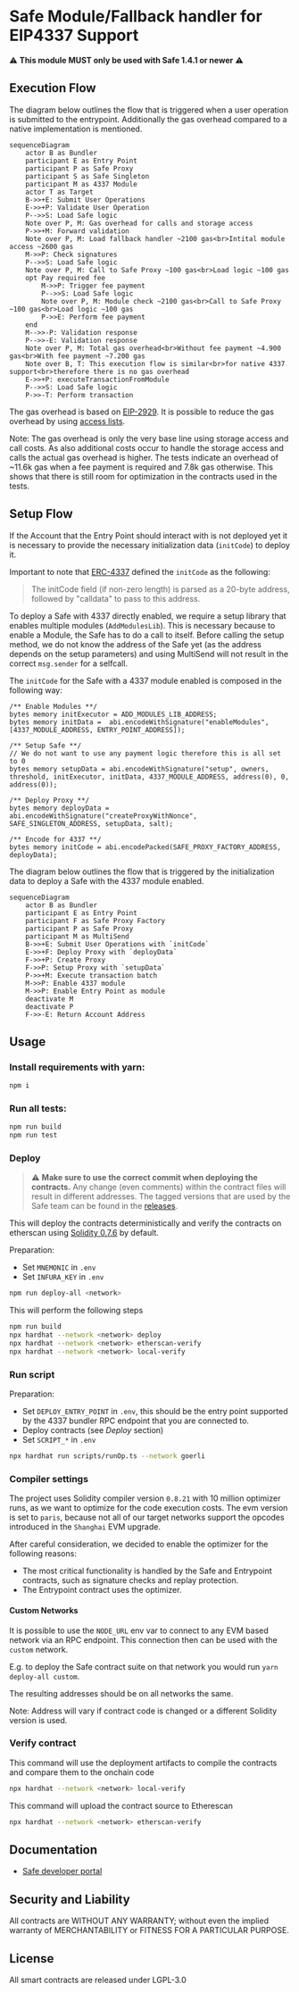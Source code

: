 # Safe Module/Fallback handler for EIP4337 Support

:warning: **This module MUST only be used with Safe 1.4.1 or newer** :warning:

## Execution Flow

The diagram below outlines the flow that is triggered when a user operation is submitted to the entrypoint. Additionally the gas overhead compared to a native implementation is mentioned.

```mermaid
sequenceDiagram
    actor B as Bundler
    participant E as Entry Point
    participant P as Safe Proxy
    participant S as Safe Singleton
    participant M as 4337 Module
    actor T as Target
    B->>+E: Submit User Operations
    E->>+P: Validate User Operation
    P-->>S: Load Safe logic
    Note over P, M: Gas overhead for calls and storage access
    P->>+M: Forward validation
    Note over P, M: Load fallback handler ~2100 gas<br>Intital module access ~2600 gas
    M->>P: Check signatures
    P-->>S: Load Safe logic
    Note over P, M: Call to Safe Proxy ~100 gas<br>Load logic ~100 gas
    opt Pay required fee
        M->>P: Trigger fee payment
        P-->>S: Load Safe logic
        Note over P, M: Module check ~2100 gas<br>Call to Safe Proxy ~100 gas<br>Load logic ~100 gas
        P->>E: Perform fee payment
    end
    M-->>-P: Validation response
    P-->>-E: Validation response
    Note over P, M: Total gas overhead<br>Without fee payment ~4.900 gas<br>With fee payment ~7.200 gas
    Note over B, T: This execution flow is similar<br>for native 4337 support<br>therefore there is no gas overhead
    E->>+P: executeTransactionFromModule
    P-->>S: Load Safe logic
    P->>-T: Perform transaction
```

The gas overhead is based on [EIP-2929](https://eips.ethereum.org/EIPS/eip-2929). It is possible to reduce the gas overhead by using [access lists](https://eips.ethereum.org/EIPS/eip-2930).

Note: The gas overhead is only the very base line using storage access and call costs. As also additional costs occur to handle the storage access and calls the actual gas overhead is higher. The tests indicate an overhead of ~11.6k gas when a fee payment is required and 7.8k gas otherwise. This shows that there is still room for optimization in the contracts used in the tests.

## Setup Flow

If the Account that the Entry Point should interact with is not deployed yet it is necessary to provide the necessary initialization data (`initCode`) to deploy it. 

Important to note that [ERC-4337](https://eips.ethereum.org/EIPS/eip-4337#first-time-account-creation) defined the `initCode` as the following:

> The initCode field (if non-zero length) is parsed as a 20-byte address, followed by "calldata" to pass to this address.

To deploy a Safe with 4337 directly enabled, we require a setup library that enables multiple modules (`AddModulesLib`). This is necessary because to enable a Module, the Safe has to do a call to itself. Before calling the setup method, we do not know the address of the Safe yet (as the address depends on the setup parameters) and using MultiSend will not result in the correct `msg.sender` for a selfcall.

The `initCode` for the Safe with a 4337 module enabled is composed in the following way:

```solidity
/** Enable Modules **/
bytes memory initExecutor = ADD_MODULES_LIB_ADDRESS;
bytes memory initData =  abi.encodeWithSignature("enableModules", [4337_MODULE_ADDRESS, ENTRY_POINT_ADDRESS]);

/** Setup Safe **/
// We do not want to use any payment logic therefore this is all set to 0
bytes memory setupData = abi.encodeWithSignature("setup", owners, threshold, initExecutor, initData, 4337_MODULE_ADDRESS, address(0), 0, address(0));

/** Deploy Proxy **/
bytes memory deployData = abi.encodeWithSignature("createProxyWithNonce", SAFE_SINGLETON_ADDRESS, setupData, salt);

/** Encode for 4337 **/
bytes memory initCode = abi.encodePacked(SAFE_PROXY_FACTORY_ADDRESS, deployData);
```

The diagram below outlines the flow that is triggered by the initialization data to deploy a Safe with the 4337 module enabled.

```mermaid
sequenceDiagram
    actor B as Bundler
    participant E as Entry Point
    participant F as Safe Proxy Factory
    participant P as Safe Proxy
    participant M as MultiSend
    B->>+E: Submit User Operations with `initCode`
    E->>+F: Deploy Proxy with `deployData`
    F->>+P: Create Proxy
    F->>P: Setup Proxy with `setupData`
    P->>+M: Execute transaction batch
    M->>P: Enable 4337 module
    M->>P: Enable Entry Point as module
    deactivate M
    deactivate P
    F->>-E: Return Account Address
```

## Usage

### Install requirements with yarn:

```bash
npm i
```

### Run all tests:

```bash
npm run build
npm run test
```

### Deploy

> :warning: **Make sure to use the correct commit when deploying the contracts.** Any change (even comments) within the contract files will result in different addresses. The tagged versions that are used by the Safe team can be found in the [releases](https://github.com/safe-modules/releases).

This will deploy the contracts deterministically and verify the contracts on etherscan using [Solidity 0.7.6](https://github.com/ethereum/solidity/releases/tag/v0.7.6) by default.

Preparation:

- Set `MNEMONIC` in `.env`
- Set `INFURA_KEY` in `.env`

```bash
npm run deploy-all <network>
```

This will perform the following steps

```bash
npm run build
npx hardhat --network <network> deploy
npx hardhat --network <network> etherscan-verify
npx hardhat --network <network> local-verify
```

### Run script

Preparation:
- Set `DEPLOY_ENTRY_POINT` in `.env`, this should be the entry point supported by the 4337 bundler RPC endpoint that you are connected to.
- Deploy contracts (see _Deploy_ section)
- Set `SCRIPT_*` in `.env`

```bash
npx hardhat run scripts/runOp.ts --network goerli
```

### Compiler settings

The project uses Solidity compiler version `0.8.21` with 10 million optimizer runs, as we want to optimize for the code execution costs. The evm version is set to `paris`, because not all of our target networks support the opcodes introduced in the `Shanghai` EVM upgrade.

After careful consideration, we decided to enable the optimizer for the following reasons:
- The most critical functionality is handled by the Safe and Entrypoint contracts, such as signature checks and replay protection.
- The Entrypoint contract uses the optimizer.

#### Custom Networks

It is possible to use the `NODE_URL` env var to connect to any EVM based network via an RPC endpoint. This connection then can be used with the `custom` network.

E.g. to deploy the Safe contract suite on that network you would run `yarn deploy-all custom`.

The resulting addresses should be on all networks the same.

Note: Address will vary if contract code is changed or a different Solidity version is used.

### Verify contract

This command will use the deployment artifacts to compile the contracts and compare them to the onchain code

```bash
npx hardhat --network <network> local-verify
```

This command will upload the contract source to Etherescan

```bash
npx hardhat --network <network> etherscan-verify
```

## Documentation

- [Safe developer portal](http://docs.safe.global)

## Security and Liability

All contracts are WITHOUT ANY WARRANTY; without even the implied warranty of MERCHANTABILITY or FITNESS FOR A PARTICULAR PURPOSE.

## License

All smart contracts are released under LGPL-3.0
